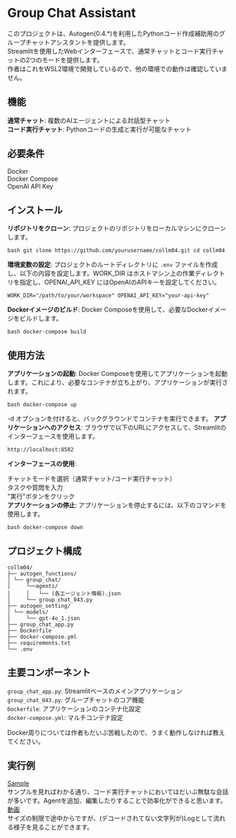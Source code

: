 # Group Chat Assistant

このプロジェクトは、Autogen(0.4.*)を利用したPythonコード作成補助用のグループチャットアシスタントを提供します。  
Streamlitを使用したWebインターフェースで、通常チャットとコード実行チャットの2つのモードを提供します。  
作者はこれをWSL2環境で開発しているので、他の環境での動作は確認していません。

## 機能

**通常チャット**: 複数のAIエージェントによる対話型チャット  
**コード実行チャット**: Pythonコードの生成と実行が可能なチャット  
## 必要条件

Docker  
Docker Compose  
OpenAI API Key  
## インストール

**リポジトリをクローン**: プロジェクトのリポジトリをローカルマシンにクローンします。

```bash git clone https://github.com/yourusername/collm04.git cd collm04 ```

**環境変数の設定**: プロジェクトのルートディレクトリに `.env` ファイルを作成し、以下の内容を設定します。WORK_DIR はホストマシン上の作業ディレクトリを指定し、OPENAI_API_KEY にはOpenAIのAPIキーを設定してください。

``` WORK_DIR="/path/to/your/workspace" OPENAI_API_KEY="your-api-key" ```

**Dockerイメージのビルド**: Docker Composeを使用して、必要なDockerイメージをビルドします。

```bash docker-compose build ```

## 使用方法

**アプリケーションの起動**: Docker Composeを使用してアプリケーションを起動します。これにより、必要なコンテナが立ち上がり、アプリケーションが実行されます。

```bash docker-compose up ```

-d オプションを付けると、バックグラウンドでコンテナを実行できます。
**アプリケーションへのアクセス**: ブラウザで以下のURLにアクセスして、Streamlitのインターフェースを使用します。

``` http://localhost:8502 ```

**インターフェースの使用**:

チャットモードを選択（通常チャット/コード実行チャット）  
タスクや質問を入力  
"実行"ボタンをクリック  
**アプリケーションの停止**: アプリケーションを停止するには、以下のコマンドを使用します。

```bash docker-compose down ```

## プロジェクト構成

``` 
collm04/ 
├── autogen_functions/ 
│ └── group_chat/ 
│     └──agents/
│     │   └── (各エージェント情報).json
│     └── group_chat_043.py 
├── autogen_setting/
│ └── models/
│     └── gpt-4o_1.json
├── group_chat_app.py 
├── Dockerfile 
├── docker-compose.yml 
├── requirements.txt 
└── .env 
```

## 主要コンポーネント

`group_chat_app.py`: Streamlitベースのメインアプリケーション  
`group_chat_043.py`: グループチャットのコア機能  
`Dockerfile`: アプリケーションのコンテナ化設定  
`docker-compose.yml`: マルチコンテナ設定  

Docker周りについては作者もだいぶ苦戦したので、うまく動作しなければ教えてください。

## 実行例
[Sample](sample.pdf)  
サンプルを見ればわかる通り、コード実行チャットにおいてはだいぶ無駄な会話が多いです。Agentを追加、編集したりすることで効率化ができると思います。  
[動画](動作.pdf)  
サイズの制限で途中からですが、(デコードされてない文字列が)Logとして流れる様子を見ることができます。